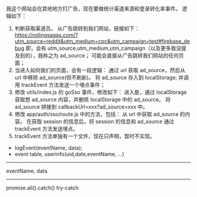 我这个网站会在其他地方打广告，现在要做统计渠道来源和登录转化率事件。
逻辑如下：

1. 判断获取渠道员。
   从广告跳转到我们网站，链接如下：
   https://rollingsagas.com/?utm_source=reddit&utm_medium=cpc&utm_campaign=test#firebase_debug
   即，会有 utm_source,utm_medium,utm_campaign（以及更多我没提及到的），我称之为 ad_source；
   可能会直接从广告跳转我们网站的任何页面；
2. 当进入如何我们的页面，会有一段逻辑：
   通过 url 获取 ad_source，然后从 url 中移除 ad_source(但不刷新)。
   将 ad_source 存入到 localStorage;
   并调用 trackEvent 方法发送一个埋点事件；
3. 修改 utils/index.js 的 goSso 事件，修改如下：
   进入是，通过 localStorage 获取想 ad_source 内容，并删除 localStorage 中的 ad_source。
   将 ad_source 拼接到 callbackUrl=xxx?ad_source=xxx 中。
4. 修改 app/auth/sso/route.js 中的方法，包括：
   从 url 中获取 ad_source 的内容。
   在获取 session 的信息后，将 session 的信息和 ad_source 通过 trackEvent 方法发送埋点。
5. trackEvent 方法单独有一个文件，现在只声明，暂时不实现。

- logEvent(eventName, data);
- event table,
  userinfo(uid,date,eventName, ...)

---

eventName, data

---

promise.all().catch()
try-catch
